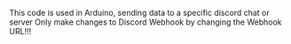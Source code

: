 This code is used in Arduino, sending data to a specific discord chat or server
Only make changes to Discord Webhook by changing the Webhook URL!!!

